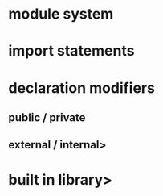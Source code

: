 # module system
# import statements

# declaration modifiers
## public / private
## external / internal>

# built in library>
